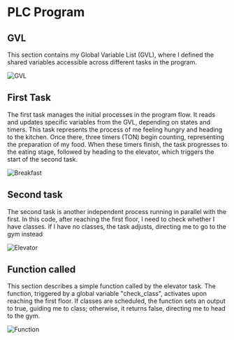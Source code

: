 # PLC Program

## GVL

This section contains my Global Variable List (GVL), where I defined the shared variables accessible across different tasks in the program.

![GVL](/images/GVL.png)

## First Task

The first task manages the initial processes in the program flow. It reads and updates specific variables from the GVL, depending on states and timers. This task represents the process of me feeling hungry and heading to the kitchen. Once there, three timers (TON) begin counting, representing the preparation of my food. When these timers finish, the task progresses to the eating stage, followed by heading to the elevator, which triggers the start of the second task.

![Breakfast](/images/BreakfastPRG.png)

## Second task

The second task is another independent process running in parallel with the first. In this code, after reaching the first floor, I need to check whether I have classes. If I have no classes, the task adjusts, directing me to go to the gym instead

![Elevator](/images/ElevatorPRG.png)

## Function called

This section describes a simple function called by the elevator task. The function, triggered by a global variable "check_class", activates upon reaching the first floor. If classes are scheduled, the function sets an output to true, guiding me to class; otherwise, it returns false, directing me to head to the gym.

![Function](/images/Function.png)